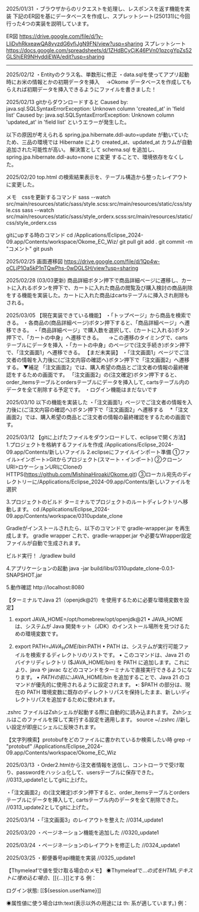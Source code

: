 2025/01/31
・ブラウザからのリクエストを処理し、レスポンスを返す機能を実装
下記のER図を基にデータベースを作成し、スプレットシート(250131)に今回行った4つの実装を説明しています。

ER図
https://drive.google.com/file/d/1y-LIiDvhRkxeawQA8vyzdG6vfiJgN9FN/view?usp=sharing
スプレットシート
https://docs.google.com/spreadsheets/d/1ZHdBCyCjK46PVn01pzcgYpZs52GLShjER9NHyddiEWA/edit?usp=sharing

------
2025/02/12
・Entityのクラス名、単数形に修正
・data.sqlを使ってアプリ起動時にお米の情報とかの初期データを挿入
　->Okome データベースを作成してもらえれば初期データを挿入できるようにファイルを書きました！

2025/02/13
gitからダウンロードすると
Caused by: java.sql.SQLSyntaxErrorException: Unknown column 'created_at' in 'field list'
Caused by: java.sql.SQLSyntaxErrorException: Unknown column 'updated_at' in 'field list'
というエラーが発生した。

以下の原因が考えられる
spring.jpa.hibernate.ddl-auto=update が動いていたため、三品の環境では Hibernate により created_at、updated_at カラムが自動追加された可能性が高い。
解決策として schema.sql を追加し、spring.jpa.hibernate.ddl-auto=none に変更 することで、環境依存をなくした。

2025/02/20 
top.html の検索結果表示を、テーブル構造から整ったレイアウトに変更した。




メモ　cssを更新するコマンド 
 sass --watch src/main/resources/static/sass/style.scss:src/main/resources/static/css/style.css
 sass --watch src/main/resources/static/sass/style_orderx.scss:src/main/resources/static/css/style_orderx.css


 gitにupする時のコマンド
 cd /Applications/Eclipse_2024-09.app/Contents/workspace/Okome_EC_Wiz/
 git pull
 git add .
 git commit -m "コメント"
 git push

2025/02/25
画面遷移図
https://drive.google.com/file/d/1Qp4w-oCLjP1Oa5kP1nTQwPhs-0wDGLSH/view?usp=sharing


2025/02/28 (03/03更新)
商品詳細ボタン押下で商品詳細ベージに遷移し、カートに入れるボタンを押下で、カートに入れた商品の閲覧及び購入検討の商品削除をする機能を実装した。カートに入れた商品はcartsテーブルに挿入され削除もされる。

2025/03/05
【現在実装できている機能】
・「トップページ」から商品を検索できる。
・各商品の(商品詳細ページ)ボタン押下すると、「商品詳細ページ」へ遷移できる。
・「商品詳細ページ」で購入数を選択して、(カートに入れる)ボタン押下で、「カートの中身」へ遷移できる。
　->この遷移のタイミングで、cartsテーブルにデータを挿入
・「カートの中身」のページで(注文手続き)ボタン押下で、「注文画面1」へ遷移できる。
【まだ未実装】
・「注文画面1」ページでご注文者の情報を入力後に(ご注文内容の確認へ)ボタン押下で「注文画面2」へ遷移する。
 ▼補足
「注文画面2」では、購入希望の商品とご注文者の情報の最終確認をするための画面です。
「注文画面2」の(注文確定)ボタン押下すると、order_itemsテーブルとordersテーブルにデータを挿入して,
 cartsテーブル内のデータを全て削除する予定です。
・ログイン機能はまだないです

2025/03/10
以下の機能を実装した
・「注文画面1」ページでご注文者の情報を入力後に(ご注文内容の確認へ)ボタン押下で「注文画面2」へ遷移する
　*「注文画面2」では、購入希望の商品とご注文者の情報の最終確認をするための画面です。

2025/03/12
【gitに上げたファイルをダウンロードして、eclipseで開く方法】
1.プロジェクトを格納するファイルを作成
/Applications/Eclipse_2024-09.app/Contents/新しいファイル
2.eclipseにファイルインポート準備
①ファイル>インポート>Gitからプロジェクト(スマート・インポート)
②クローンURI>ロケーションURIにCloneのHTTPS(https://github.com/MishinaHiroaki/Okome.git)
③ローカル宛先のディレクトリーに/Applications/Eclipse_2024-09.app/Contents/新しいファイルを選択

3.プロジェクトのビルド
ターミナルでプロジェクトのルートディレクトリへ移動します。
cd /Applications/Eclipse_2024-09.app/Contents/workspace/0310update_clone

Gradleがインストールされたら、以下のコマンドで gradle-wrapper.jar を再生成します。
gradle wrapper
これで、gradle-wrapper.jar や必要なWrapper設定ファイルが自動で生成されます。

ビルド実行！
./gradlew build

4.アプリケーションの起動
java -jar build/libs/0310update_clone-0.0.1-SNAPSHOT.jar

5.動作確認
http://localhost:8080

【ターミナルでJava 21（openjdk@21）を使用するために必要な環境変数を設定】
1. export JAVA_HOME=/opt/homebrew/opt/openjdk@21
•	JAVA_HOME は、システムが Java 開発キット（JDK）のインストール場所を見つけるための環境変数です。

2. export PATH=$JAVA_HOME/bin:$PATH
•	PATH は、システムが実行可能ファイルを検索するディレクトリのリストです。
•	このコマンドは、Java 21 のバイナリディレクトリ ($JAVA_HOME/bin) を PATH に追加します。これにより、java や javac などのコマンドをターミナルで直接実行できるようになります。
•	$PATH の前に :$JAVA_HOME/bin を追加することで、Java 21 のコマンドが優先的に使用されるように設定されます。
•: $PATH の部分は、現在の PATH 環境変数に既存のディレクトリパスを保持したまま、新しいディレクトリパスを追加するために使われます。

.zshrc ファイルはZshシェルが起動する際に自動的に読み込まれます。
Zshシェルはこのファイルを探して実行する設定を適用します。
source ~/.zshrc //新しい設定が即座にシェルに反映されます。


【文字列検索】protobufをどのファイルに書かれているか検索したい時
grep -r "protobuf" /Applications/Eclipse_2024-09.app/Contents/workspace/Okome_EC_Wiz


2025/03/13
・Order2.htmlから注文者情報を送信し、コントローラで受け取り、passwordをハッシュ化して、usersテーブルに保存できた。
//0313_update1としてgitに上げた。

・「注文画面2」の(注文確定)ボタン押下すると、order_itemsテーブルとordersテーブルにデータを挿入して,
 cartsテーブル内のデータを全て削除できた。
//0313_update2としてgitに上げた。

2025/03/14
・「注文画面3」のレイアウトを整えた
//0314_update1

2025/03/20
・ページネーション機能を追加した
//0320_update1

2025/03/24
・ページネーションのレイアウトを修正した
//0324_update1

2025/03/25
・郵便番号api機能を実装
//0325_update1

【Thymeleafで値を受け取る場合のメモ】
◉Thymeleafで${...}の式をHTMLテキストに埋め込む場合、[[${...}]]とする
例：<p>ログイン状態: [[${session.userName}]]</p>

◉属性値に使う場合はth:text(表示以外の用途には th: 系が適しています。)
例：<p th:text="${session.userName}"></p>
